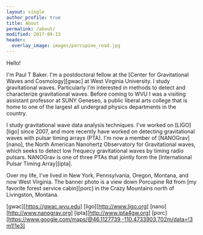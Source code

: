 ```yaml
---
layout: single
author_profile: true
title: About
permalink: /about/
modified: 2017-09-13
header:
  overlay_image: images/porcupine_road.jpg
---
```


Hello!

I'm Paul T Baker.
I'm a postdoctoral fellow at the [Center for Gravitational Waves and Cosmology][gwac] at West Virginia University.  I study gravitational waves.  Particularly I'm interested in methods to detect and characterize gravitational waves.
Before coming to WVU I was a visiting assistant professor at SUNY Geneseo, a public liberal arts college that is home to one of the largest all undergrad physics departments in the country.

I study gravitational wave data analysis techniques.
I've worked on [LIGO][ligo] since 2007, and more recently have worked on detecting gravitational waves with pulsar timing arrays (PTA).
I'm now a member of [NANOGrav][nano], the North American Nanohertz Observatory for Gravitational waves, which seeks to detect low frequecy gravitational waves by timing radio pulsars.
NANOGrav is one of three PTAs that jointly form the [International Pulsar Timing Array][ipta].

Over my life, I've lived in New York, Pennsylvania, Oregon, Montana, and now West Virginia.
The banner photo is a view down Porcupine Rd from [my favorite forest service cabin][porc] in the Crazy Mountains north of Livingston, Montana.

[gwac][https://gwac.wvu.edu]
[ligo][http://www.ligo.org]
[nano][http://www.nanograv.org]
[ipta][http://www.ipta4gw.org]
[porc][https://www.google.com/maps/@46.1127739,-110.4733903,702m/data=!3m1!1e3]
